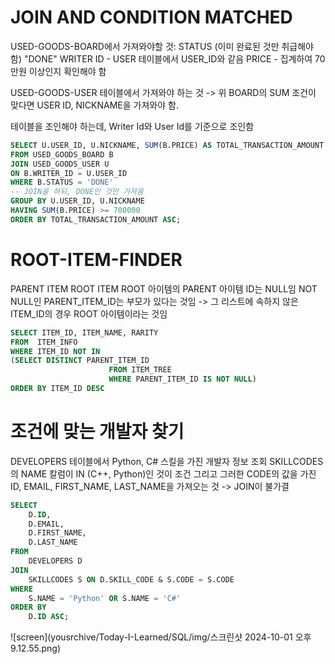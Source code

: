 # JOIN AND CONDITION MATCHED

USED-GOODS-BOARD에서 가져와야할 것: STATUS (이미 완료된 것만 취급해야 함) "DONE"
WRITER ID - USER 테이블에서 USER_ID와 같음
PRICE - 집계하여 70만원 이상인지 확인해야 함

USED-GOODS-USER 테이블에서 가져와야 하는 것
-> 위 BOARD의 SUM 조건이 맞다면 USER ID, NICKNAME을 가져와야 함.

테이블을 조인해야 하는데, Writer Id와 User Id를 기준으로 조인함


``` sql
SELECT U.USER_ID, U.NICKNAME, SUM(B.PRICE) AS TOTAL_TRANSACTION_AMOUNT
FROM USED_GOODS_BOARD B
JOIN USED_GOODS_USER U
ON B.WRITER_ID = U.USER_ID
WHERE B.STATUS = 'DONE'
-- JOIN을 하되, DONE인 것만 가져옴
GROUP BY U.USER_ID, U.NICKNAME
HAVING SUM(B.PRICE) >= 700000
ORDER BY TOTAL_TRANSACTION_AMOUNT ASC;

```

# ROOT-ITEM-FINDER

PARENT ITEM
ROOT ITEM
ROOT 아이템의 PARENT 아이템 ID는 NULL임
NOT NULL인 PARENT_ITEM_ID는 부모가 있다는 것임
-> 그 리스트에 속하지 않은 ITEM_ID의 경우 ROOT 아이템이라는 것임

``` sql
SELECT ITEM_ID, ITEM_NAME, RARITY
FROM  ITEM_INFO 
WHERE ITEM_ID NOT IN 
(SELECT DISTINCT PARENT_ITEM_ID
                      FROM ITEM_TREE
                      WHERE PARENT_ITEM_ID IS NOT NULL)
ORDER BY ITEM_ID DESC
```

# 조건에 맞는 개발자 찾기

DEVELOPERS 테이블에서 Python, C# 스킬을 가진 개발자 정보 조회
SKILLCODES의 NAME 칼럼이 IN (C++, Python)인 것이 조건
그리고 그러한 CODE의 값을 가진 ID, EMAIL, FIRST_NAME, LAST_NAME을 가져오는 것
-> JOIN이 불가결

```sql
SELECT 
    D.ID,
    D.EMAIL,
    D.FIRST_NAME,
    D.LAST_NAME
FROM 
    DEVELOPERS D
JOIN 
    SKILLCODES S ON D.SKILL_CODE & S.CODE = S.CODE
WHERE 
    S.NAME = 'Python' OR S.NAME = 'C#'
ORDER BY 
    D.ID ASC;
```

![screen](yousrchive/Today-I-Learned/SQL/img/스크린샷 2024-10-01 오후 9.12.55.png)
